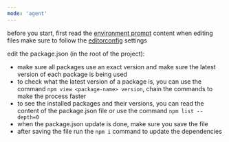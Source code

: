 ```yaml
---
mode: 'agent'
---
```


before you start, first read the [environment prompt](environment.prompt.md) content
when editing files make sure to follow the [editorconfig](../../.editorconfig) settings

edit the package.json (in the root of the project):

* make sure all packages use an exact version and make sure the latest version of each package is being used
* to check what the latest version of a package is, you can use the command `npm view <package-name> version`, chain the commands to make the process faster
* to see the installed packages and their versions, you can read the content of the package.json file or use the command `npm list --depth=0`
* when the package.json update is done, make sure you save the file
* after saving the file run the `npm i` command to update the dependencies